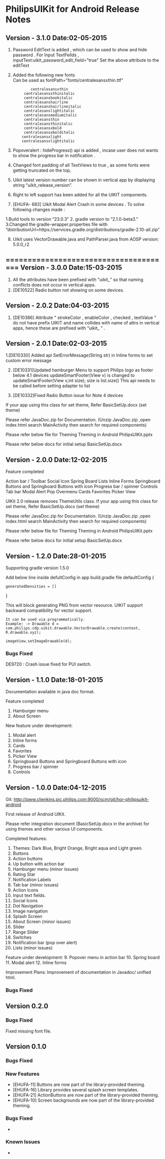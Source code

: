 PhilipsUIKit for Android Release Notes
======================================
Version - 3.1.0                              Date:02-05-2015
---------------------------------------------------------------
1.	Password EditText is added , which can be used to show and hide password . 
		For Input TextFeilds , inputText:uikit_password_edit_field="true"
		Set the above attribute to the editText 
2.	Added the following new  fonts  
	Can be used as fontPath="fonts/centralesansxthin.ttf"

    			centralesansxthin
		   	 centralesansxthinitalic    			 
			 centralesansbookitalic
			 centralesanshairline
			 centralesanshairlineitalic
			 centralesanslightitalic
			 centralesansmediumitalic
			 centralesansthin
			 centralesansthinitalic
			 centralesansxbold
			 centralesansxbolditalic
			centralesansxlight
			centralesansxlightitalic
				
3.	Popoveralert : hideProgress() api is added , incase user does not wants to show the progress bar in notification . 

4.	Changed font padding of all TextViews to true , as some fonts were getting truncated on the top, 

5.	Uikit latest version number can be shown in vertical app  by displaying  string “uikit_release_version”.

6.	Right to left support has been added for all the UIKIT components.

7.	[EHUFA- 683] Uikit Modal Alert Crash in some devices . To solve following changes made :

1.Build tools to version “23.0.3”
2. gradle version to “2.1.0-beta3.”
3.Changed the gradle-wrapper.properties file with “distributionUrl=https\://services.gradle.org/distributions/gradle-2.10-all.zip” 

8.	 Uikit uses VectorDrawable.java and PathParser.java from AOSP version: 5.0.0_r2 

======================================
Version - 3.0.0                              Date:15-03-2015
---------------------------------------------------------------

1. All the attributes have been prefixed with "uikit_" so that naming conflicts does not occur in vertical apps.
2. [DE10522] Radio button not showing on some devices.

Version - 2.0.2                               Date:04-03-2015
---------------------------------------------------------------

1. [DE10386] Attribute " strokeColor , enableColor , checked , textValue " do not have prefix UIKIT and name collides with name of attrs in vertical apps, hence these are prefixed with “uikit_  “ .

Version - 2.0.1                               Date:02-03-2015
---------------------------------------------------------------

1.[DE10330]	Added api SetErrorMessage(String str) in Inline forms to set custom error message 

2. [DE10331]Updated hamburger Menu to support Philips logo as footer below 4.1 devices 
	updateSmartFooter(View v) is changed to 
	updateSmartFooter(View v,int size);
	size is list.size()
	This api needs to be called before setting adapter to list 

3. [DE10332]Fixed Radio Button issue for Note 4 devices 


If your app using this class for set theme, Refer BasicSetUp.docx (set theme)  

Please refer JavaDoc.zip for Documentation.
(Unzip JavaDoc.zip ,open index.html search MainActivity then search for required components)

Please refer below file for Theming
Theming in Android PhilipsUIKit.pptx 

Please refer below docs for initial setup
BasicSetUp.docx    


Version - 2.0.0                               Date:12-02-2015
---------------------------------------------------------------
Feature completed 

Action bar / Toolbar
Social Icon
Spring Board
Lists
Inline Forms
Springboard Buttons and Springboard Buttons with icon
Progress bar / spinner
Controls
Tab bar
Modal Alert
Pop Overmenu
Cards
Favorites
Picker View

UIKit 2.0 release removes ThemeUtils class. 
If your app using this class for set theme, Refer BasicSetUp.docx (set theme)  

Please refer JavaDoc.zip for Documentation.
(Unzip JavaDoc.zip ,open index.html search MainActivity then search for required components)

Please refer below file for Theming
Theming in Android PhilipsUIKit.pptx 

Please refer below docs for initial setup
BasicSetUp.docx    




Version - 1.2.0                               Date:28-01-2015
---------------------------------------------------------------
Supporting gradle version 1.5.0

Add below line inside defultConfig in app build.gradle file 
defaultConfig {

    generatedDensities = []
}

This will block generating PNG from vector resource.
UIKIT support backward compatibility for vector support.

	It can be used via programmatically.
	Example: -> Drawable d = 
	com.philips.cdp.uikit.drawable.VectorDrawable.create(context, R.drawable.xyz);

	imageView.setImageDrawable(d);
	
### Bugs Fixed

DE9720 : Crash issue fixed for PUI switch.



Version - 1.1.0                               Date:18-01-2015
---------------------------------------------------------------
Documentation available in java doc format.

Feature completed 
1.	Hamburger menu
2.	About Screen

New feature under development:
1.	Modal alert
2.	Inline forms
3.	Cards
4.	Favorites
5.	Picker View
6.	Springboard Buttons and Springboard Buttons with icon
7.	Progress bar / spinner
8.	Controls



Version - 1.0.0								Date:04-12-2015	
----------------------------------------------------------------
Git: http://pww.cljenkins.pic.philips.com:9000/scm/git/hor-philipsuikit-android 

First release of Android UIKit.

Please refer integration document (BasicSetUp.docx in the archive) for using themes and other various UI components.

Completed features:
1.	Themes: Dark Blue, Bright Orange, Bright aqua and Light green.
2.	Buttons
3.	Action buttons
4.	Up button with action bar
5.	Hamburger menu (minor issues)
6.	Rating Star
7.	Notification Labels
8.	Tab bar (minor issues)
9.	Action Icons
10.	Input text fields.
11.	Social Icons
12.	Dot Navigation
13.	Image navigation
14.	Splash Screen
15.	About Screen (minor issues)
16.	Slider
17.	Range Slider
18.	Switches
19.	Notification bar (pop over alert)
20.	Lists (minor issues) 

Feature under development:
9.	Popover menu in action bar
10.	Spring board
11.	Modal alert
12.	Inline forms


Improvement Plans: Improvement of documentation in Javadoc/ unified html.


### Bugs Fixed



Version 0.2.0
------------------

### Bugs Fixed

Fixed missing font file.


Version 0.1.0
------------------

### Bugs Fixed


### New Features

* [EHUFA-11] Buttons are now part of the library-provided theming.
* [EHUFA-16] Library provides several splash screen templates.
* [EHUFA-21] ActionButtons are now part of the library-provided theming.
* [EHUFA-10] Screen backgrounds are now part of the library-provided theming.

### Bugs Fixed

* 

### Known Issues

* 
